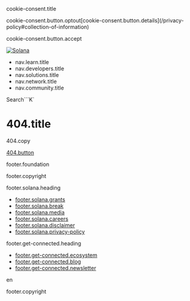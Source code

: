 cookie-consent.title

cookie-consent.button.optout[cookie-consent.button.details](/privacy-
policy#collection-of-information)

cookie-consent.button.accept

[![Solana](/_next/static/media/logotype.e4df684f.svg)](/)

  * nav.learn.title
  * nav.developers.title
  * nav.solutions.title
  * nav.network.title
  * nav.community.title

Search```K`

# 404.title

404.copy

[404.button](/)

footer.foundation

[](/)

[](/youtube)[](/twitter)[](/discord)[](/reddit)[](/github)[](/telegram)

footer.copyright

footer.solana.heading

  * [footer.solana.grants](https://solana.org/grants)
  * [footer.solana.break](https://break.solana.com/)
  * [footer.solana.media](/branding)
  * [footer.solana.careers](https://jobs.solana.com/)
  * [footer.solana.disclaimer](/tos)
  * [footer.solana.privacy-policy](/privacy-policy)

footer.get-connected.heading

  * [footer.get-connected.ecosystem](/ecosystem)
  * [footer.get-connected.blog](/news)
  * [footer.get-connected.newsletter](/newsletter)

en

footer.copyright

